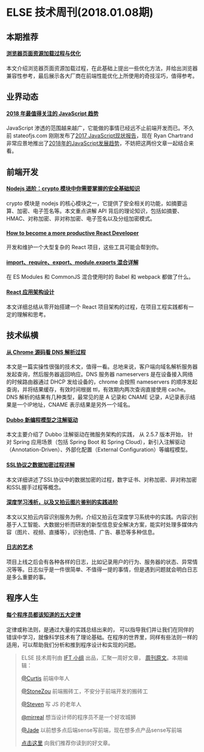 # ELSE 技术周刊(2018.01.08期)

## 本期推荐

#### [浏览器页面资源加载过程与优化](https://juejin.im/post/5a4ed917f265da3e317df515)

本文介绍浏览器页面资源加载过程，在此基础上提出一些优化方法，并给出浏览器兼容性参考，最后展示各大厂商在前端性能优化上所使用的奇技淫巧，值得参考。

## 业界动态

#### [2018 年最值得关注的 JavaScript 趋势](http://36kr.com/p/5110763.html)

JavaScript 渗透的范围越来越广，它能做的事情已经远不止前端开发而已。不久前 stateofjs.com 刚刚发布了[2017 JavaScript现状报告](https://medium.freecodecamp.org/i-just-asked-23-000-developers-what-they-think-of-javascript-heres-what-i-learned-9a06b61998fa)，现在 Ryan Chartrand 非常应景地推出了[2018年的JavaScript发展趋势](https://hackernoon.com/the-top-javascript-trends-to-watch-in-2018-a8437dd94425)，不妨把这两份文章一起结合来看。

## 前端开发

#### [Nodejs 进阶：crypto 模块中你需要掌握的安全基础知识](http://www.cnblogs.com/chyingp/p/nodejs-learning-crypto-theory.html)

crypto 模块是 nodejs 的核心模块之一，它提供了安全相关的功能，如摘要运算、加密、电子签名等。本文重点讲解 API 背后的理论知识，包括如摘要、HMAC、对称加密、非对称加密、电子签名以及分组加密模式。

#### [How to become a more productive React Developer](http://blog.jakoblind.no/how-to-become-a-more-productive-react-developer/?utm_campaign=React%2BNewsletter&utm_medium=web&utm_source=React_Newsletter_99)

开发和维护一个大型复杂的 React 项目，这些工具可能会帮到你。

#### [import、require、export、module.exports 混合详解](https://github.com/ShowJoy-com/showjoy-blog/issues/39)

在 ES Modules 和 CommonJS 混合使用时的 Babel 和 webpack 都做了什么。

#### [React 应用架构设计](http://blog.codingplayboy.com/2017/12/30/react_app_structure/)

本文详细总结从零开始搭建一个 React 项目架构的过程，在项目工程实践都有一定的理解和思考。

## 技术纵横

#### [从 Chrome 源码看 DNS 解析过程](https://zhuanlan.zhihu.com/p/32531969)

本文是一篇实操性很强的技术文，值得一看。总地来说，客户端向域名解析服务器发起查询，然后服务器返回响应。DNS 服务器 nameservers 是在设备接入网络的时候路由器通过 DHCP 发给设备的，chrome 会按照 nameservers 的顺序发起查询，并将结果缓存，有效时间根据 ttl，有效期内两次查询直接使用 cache。DNS 解析的结果有几种类型，最常见的是 A 记录和 CNAME 记录，A记录表示结果是一个IP地址，CNAME 表示结果是另外一个域名。

#### [Dubbo 新编程模型之注解驱动](https://segmentfault.com/a/1190000012631436)

本文主要介绍了 Dubbo 注解驱动在微服务架构的实践， 从 2.5.7 版本开始， 针对 Spring 应用场景（包括 Spring Boot 和 Spring Cloud），新引入注解驱动（Annotation-Driven）、外部化配置（External Configuration）等编程模型。

#### [SSL协议之数据加密过程详解](http://blog.damonare.cn/2017/12/29/SSL%E5%8D%8F%E8%AE%AE%E4%B9%8B%E6%95%B0%E6%8D%AE%E5%8A%A0%E5%AF%86%E8%BF%87%E7%A8%8B%E8%AF%A6%E8%A7%A3/)

本文详细讲述了SSL协议中的数据加密的过程，数字证书、对称加密、非对称加密和SSL握手过程等概念。

#### [深度学习浅析，以及又拍云图片鉴别的实践进阶](https://tech.upyun.com/article/268/tech.html)

本文以又拍云内容识别服务为例，介绍又拍云在深度学习系统中的实践。内容识别基于人工智能、大数据分析而研发的新型信息安全解决方案，能实时处理多媒体内容（图片、视频、直播等），识别色情、广告、暴恐等多种信息。

#### [日志的艺术](http://www.cnblogs.com/xybaby/p/7954610.html)

项目上线之后会有各种各样的日志，比如记录用户的行为、服务器的状态、异常情况等等。日志似乎是一件很简单、不值得一提的事情，但是遇到问题就会明白日志是多么重要的事。

## 程序人生

#### [每个程序员都该知道的五大定律](http://blog.jobbole.com/112474/)

定律或称法则，是通过大量的实践总结出来的， 可以指导我们并让我们在同伴的错误中学习，就像科学技术有了理论基础。在程序的世界里，同样有些法则一样的适用，可以帮助我们分析和推到程序设计和实现的问题。


> ELSE 技术周刊由 [IFT 小组](https://github.com/CtripFE) 出品，汇聚一周好文章， [周刊原文](https://zhuanlan.zhihu.com/p/32720716/)。本期编辑：
>
> [@Curtis](https://github.com/CurtisCBS) 前端中年人
>
> [@StoneZou](https://github.com/stoneyong) 前端搬砖工，不安分于前端开发的搬砖工
>
> [@Steven](https://github.com/StevenX911) 写 JS 的老年人
>
> [@mirreal](https://github.com/mirreal) 想当设计师的程序员不是一个好攻城狮
>
> [@Jade](https://github.com/Jade05) 以前想多点后端sense写前端，现在想多点产品sense写前端
>
> [点击这里](https://github.com/CtripFE/fe-weekly/issues) 向我们推荐你读到的好文章。
